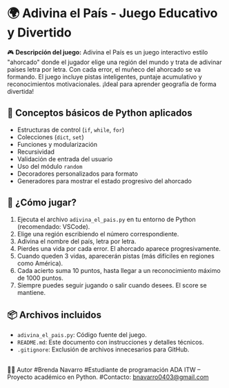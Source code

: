 # 🌍 Adivina el País - Juego Educativo y Divertido

🎮 **Descripción del juego:**
Adivina el País es un juego interactivo estilo "ahorcado" donde el jugador elige una región del mundo y trata de adivinar países letra por letra. Con cada error, el muñeco del ahorcado se va formando. El juego incluye pistas inteligentes, puntaje acumulativo y reconocimientos motivacionales. ¡Ideal para aprender geografía de forma divertida!

## 🧠 Conceptos básicos de Python aplicados

- Estructuras de control (`if`, `while`, `for`)
- Colecciones (`dict`, `set`)
- Funciones y modularización
- Recursividad
- Validación de entrada del usuario
- Uso del módulo `random`
- Decoradores personalizados para formato
- Generadores para mostrar el estado progresivo del ahorcado

## 🚀 ¿Cómo jugar?
1. Ejecuta el archivo `adivina_el_pais.py` en tu entorno de Python (recomendado: VSCode).
2. Elige una región escribiendo el número correspondiente.
3. Adivina el nombre del país, letra por letra.
4. Pierdes una vida por cada error. El ahorcado aparece progresivamente.
5. Cuando queden 3 vidas, aparecerán pistas (más difíciles en regiones como América).
6. Cada acierto suma 10 puntos, hasta llegar a un reconocimiento máximo de 1000 puntos.
7. Siempre puedes seguir jugando o salir cuando desees. El score se mantiene.

## 📦 Archivos incluidos
- `adivina_el_pais.py`: Código fuente del juego.
- `README.md`: Este documento con instrucciones y detalles técnicos.
- `.gitignore`: Exclusión de archivos innecesarios para GitHub.

## 

👩‍💻 Autor
#Brenda Navarro
#Estudiante de programación ADA ITW – Proyecto académico en Python.
#Contacto: bnavarro0403@gmail.com